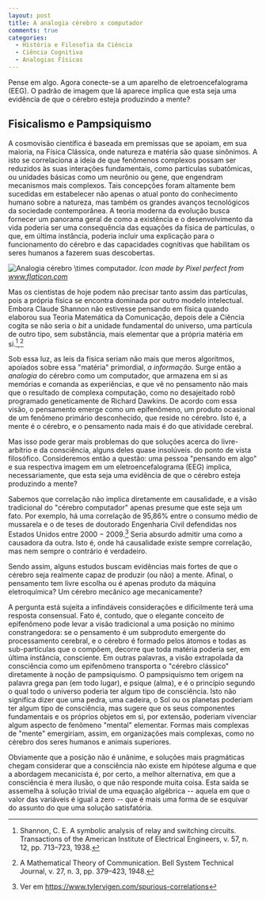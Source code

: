 ```yaml
---
layout: post
title: A analogia cérebro x computador
comments: true
categories:
  - História e Filosofia da Ciência
  - Ciência Cognitiva
  - Analogias Físicas
---
```


Pense em algo. Agora conecte-se a um aparelho de eletroencefalograma (EEG). O padrão de imagem que lá aparece implica que esta seja uma evidência de que o cérebro esteja produzindo a mente?

## Fisicalismo e Pampsiquismo
A cosmovisão científica é baseada em premissas que se apoiam, em sua maioria, na Física Clássica, onde natureza e matéria são quase sinônimos. A isto se correlaciona a ideia de que fenômenos complexos possam ser reduzidos às suas interações fundamentais, como partículas subatômicas, ou unidades básicas como um neurônio ou gene, que engendram mecanismos mais complexos. Tais concepções foram altamente bem sucedidas em estabelecer não apenas o atual ponto do conhecimento humano sobre a natureza, mas também os grandes avanços tecnológicos da sociedade contemporânea. A teoria moderna da evolução busca fornecer um panorama geral de como a existência e o desenvolvimento da vida poderia ser uma consequência das equações da física de partículas, o que, em última instância, poderia incluir uma explicação para o funcionamento do cérebro e das capacidades cognitivas que habilitam os seres humanos a fazerem suas descobertas.

 ![Analogia cérebro $\times$ computador.](https://otelegrafo.com/images/brain-computer-interface.png)
 *Icon made by Pixel perfect from www.flaticon.com*

Mas os cientistas de hoje podem não precisar tanto assim das partículas, pois a própria física se encontra dominada por outro modelo intelectual. Embora Claude Shannon não estivesse pensando em física quando elaborou sua Teoria Matemática da Comunicação, depois dele a Ciência cogita se não seria o _bit_ a unidade fundamental do universo, uma partícula de outro tipo, sem substância, mais elementar que a própria matéria em si.[^1],[^2]

[^1]: Shannon, C. E. A symbolic analysis of relay and switching circuits. Transactions of the American Institute of Electrical Engineers, v. 57, n. 12, pp. 713–723, 1938.
[^2]: A Mathematical Theory of Communication. Bell System Technical Journal, v. 27, n. 3, pp. 379–423, 1948.

Sob essa luz, as leis da física seriam não mais que meros algoritmos, apoiados sobre essa "matéria" primordial, _a informação_. Surge então a _analogia_ do cérebro como um computador, que armazena em si as memórias e comanda as experiências, e que vê no pensamento não mais que o resultado de complexa computação, como no desajeitado robô programado geneticamente de Richard Dawkins. De acordo com essa visão, o pensamento emerge como um epifenômeno, um produto ocasional de um fenômeno primário desconhecido, que reside no cérebro. Isto é, a mente é o cérebro, e o pensamento nada mais é do que atividade cerebral.

Mas isso pode gerar mais problemas do que soluções acerca do livre-arbítrio e da consciência, alguns deles quase insolúveis. do ponto de vista filosófico. Consideremos então a questão: uma pessoa "pensando em algo" e sua respectiva imagem em um eletroencefalograma (EEG) implica, necessariamente, que esta seja uma evidência de que o cérebro esteja produzindo a mente?

Sabemos que correlação não implica diretamente em causalidade, e a visão tradicional do "cérebro computador" apenas presume que este seja um fato. Por exemplo, há uma correlação de 95,86% entre o consumo médio de mussarela e o de teses de doutorado Engenharia Civil defendidas nos Estados Unidos entre 2000 − 2009.[^3] Seria absurdo admitir uma como a causadora da outra. Isto é, onde há causalidade existe sempre correlação, mas nem sempre o contrário é verdadeiro.

[^3]: Ver em https://www.tylervigen.com/spurious-correlations

Sendo assim, alguns estudos buscam evidências mais fortes de que o cérebro seja realmente capaz de produzir (ou não) a mente. Afinal, o pensamento tem livre escolha ou é apenas produto da máquina eletroquímica? Um cérebro mecânico age mecanicamente?

A pergunta está sujeita a infindáveis considerações e dificilmente terá uma resposta consensual. Fato é, contudo, que o elegante conceito de epifenômeno pode levar a visão tradicional a uma posição no mínimo constrangedora: se o pensamento é um subproduto emergente do processamento cerebral, e o cérebro é formado pelos átomos e todas as sub-partículas que o compõem, decorre que toda matéria poderia ser, em última instância, consciente. Em outras palavras, a visão extrapolada da consciência como um epifenômeno transporta o "cérebro clássico" diretamente à noção de pampsiquismo. O pampsiquismo tem origem na palavra grega pan (em todo lugar), e psique (alma), e é o princípio segundo o qual todo o universo poderia ter algum tipo de consciência. Isto não significa dizer que uma pedra, uma cadeira, o Sol ou os planetas poderiam ter algum tipo de consciência, mas sugere que os seus componentes fundamentais e os próprios objetos em si, por extensão, poderiam vivenciar algum aspecto de fenômeno "mental" elementar. Formas mais complexas de "mente" emergiriam, assim, em organizações mais complexas, como no cérebro dos seres humanos e animais superiores.

Obviamente que a posição não é unânime, e soluções mais pragmáticas chegam considerar que a consciência não existe em hipótese alguma e que a abordagem mecanicista é, por certo, a melhor alternativa, em que a consciência é mera ilusão, o que não responde muita coisa. Esta saída se assemelha à solução trivial de uma equação algébrica -- aquela em que o valor das variáveis é igual a zero -- que é mais uma forma de se esquivar do assunto do que uma solução satisfatória.
